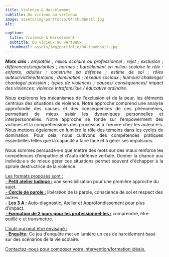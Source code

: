 ```yaml
---
title: Violence & Harcèlement
subtitle: Du vicieux au vertueux
image: assets/img/portfolio/04-thumbnail.jpg
alt: 

caption:
  title: Violence & Harcèlement
  subtitle: Du vicieux au vertueux
  thumbnail: assets/img/portfolio/04-thumbnail.jpg
---
```

<p style="text-align: justify;"><em><strong>Mots clés :</strong> empathie ; milieu scolaire ou professionnel ; rejet ; exclusion ; différences/singularités ; normes ; harcèlement en milieu scolaire le rôle : enfants, adultes ; construire sa défense ; estime de soi ; rôles auteur/victime/témoins ; domination ; réseaux sociaux ; humour/ challenge/ chantage/ pression ; types de violences ; causes/ conséquences/ impact des violences; violence intrafamiliale / éducative ordinaire.</em></p>

<p style="text-align: justify;">Nous explorons les mécanismes de l'exclusion et de la peur, les éléments centraux des situations de violence. Notre approche comprend une analyse approfondie des causes et des conséquences de ces phénomènes, permettant de mieux saisir les dynamiques personnelles et interpersonnelles. Notre approche se fonde sur l’empowerment des victimes et la compréhensions des processus à l'œuvre chez les auteur·e·s. Nous mettons également en lumière le rôle des témoins dans les cycles de domination. Pour cela, nous cultivons des compétences pratiques essentielles telles que la capacité à faire face et à gérer ses impulsions.</p> 

<p style="text-align: justify;">Nous sommes persuadé·e·s que mettre des mots sur des maux renforce les compétences d’empathie et d'auto-défense verbale. Donner la chance aux individu·e·s de mieux gérer ces situations permet souvent d'échapper à la spirale destructrice de la violence.</p> 

[Les formats proposés sont :](/formats)<br/>
[- **Petit atelier ludique :**](/formats)  une sensibilisation pour une première approche du sujet.<br/>
[- **Cercle de parole :**](/formats) libération de la parole, conscience de soi et respect des autres.<br/>
[- **Les 3 A :**](/formats) Auto-diagnostic, Atelier et Approfondissement pour plus d’impact.<br/>
[- **Formation de 2 jours pour les professionnel·les :**](/formats) comprendre, être outillé·e et transmettre.

[L'outil qui peut être envisagé :](/outils)<br/>
[- **Enquête:**](/outils) Ce jeu d’enquête met en lumière un cas de harcèlement basé sur des scénarios de la vie scolaire.<br/>

<a class="nav-link js-scroll-trigger active" href="index.html#contact">Contactez-nous pour composer votre intervention/formation idéale.</a>

